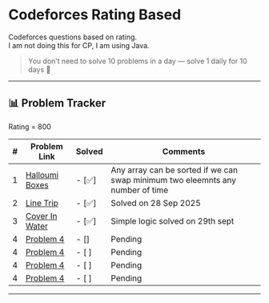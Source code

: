 # Codeforces Rating Based
Codeforces questions based on rating.  
I am not doing this for CP, I am using Java.  

> You don’t need to solve 10 problems in a day — solve 1 daily for 10 days 🚀

---

## 📊 Problem Tracker

Rating = 800

| #   | Problem Link                                                                 | Solved | Comments               |
|-----|------------------------------------------------------------------------------|--------|------------------------|
| 1   | [Halloumi Boxes](https://codeforces.com/problemset/problem/1903/A)                  | - [✅]  | Any array can be sorted if we can swap minimum two eleemnts any number of time            |
| 2   | [Line Trip](https://codeforces.com/problemset/problem/1901/A)                  | - [✅]  | Solved on 28 Sep 2025   |
| 3   | [Cover In Water](https://codeforces.com/problemset/problem/1900/A)                 | - [✅]  |  Simple logic solved on 29th sept |
| 4   | [Problem 4](https://codeforces.com/problemset/problem/158/A)                | - []  | Pending                 |
| 4   | [Problem 4](https://codeforces.com/problemset/problem/158/A)                | - [ ]  | Pending                 |
| 4   | [Problem 4](https://codeforces.com/problemset/problem/158/A)                | - [ ]  | Pending                 |
| 4   | [Problem 4](https://codeforces.com/problemset/problem/158/A)                | - [ ]  | Pending                 |


---

